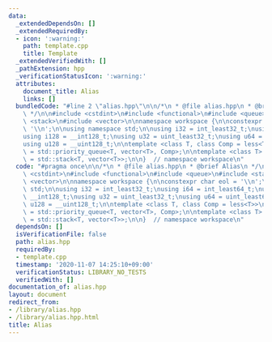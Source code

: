 ```yaml
---
data:
  _extendedDependsOn: []
  _extendedRequiredBy:
  - icon: ':warning:'
    path: template.cpp
    title: Template
  _extendedVerifiedWith: []
  _pathExtension: hpp
  _verificationStatusIcon: ':warning:'
  attributes:
    document_title: Alias
    links: []
  bundledCode: "#line 2 \"alias.hpp\"\n\n/*\n * @file alias.hpp\n * @brief Alias\n\
    \ */\n\n#include <cstdint>\n#include <functional>\n#include <queue>\n#include\
    \ <stack>\n#include <vector>\n\nnamespace workspace {\n\nconstexpr char eol =\
    \ '\\n';\n\nusing namespace std;\n\nusing i32 = int_least32_t;\nusing i64 = int_least64_t;\n\
    using i128 = __int128_t;\nusing u32 = uint_least32_t;\nusing u64 = uint_least64_t;\n\
    using u128 = __uint128_t;\n\ntemplate <class T, class Comp = less<T>>\nusing priority_queue\
    \ = std::priority_queue<T, vector<T>, Comp>;\n\ntemplate <class T> using stack\
    \ = std::stack<T, vector<T>>;\n\n}  // namespace workspace\n"
  code: "#pragma once\n\n/*\n * @file alias.hpp\n * @brief Alias\n */\n\n#include\
    \ <cstdint>\n#include <functional>\n#include <queue>\n#include <stack>\n#include\
    \ <vector>\n\nnamespace workspace {\n\nconstexpr char eol = '\\n';\n\nusing namespace\
    \ std;\n\nusing i32 = int_least32_t;\nusing i64 = int_least64_t;\nusing i128 =\
    \ __int128_t;\nusing u32 = uint_least32_t;\nusing u64 = uint_least64_t;\nusing\
    \ u128 = __uint128_t;\n\ntemplate <class T, class Comp = less<T>>\nusing priority_queue\
    \ = std::priority_queue<T, vector<T>, Comp>;\n\ntemplate <class T> using stack\
    \ = std::stack<T, vector<T>>;\n\n}  // namespace workspace\n"
  dependsOn: []
  isVerificationFile: false
  path: alias.hpp
  requiredBy:
  - template.cpp
  timestamp: '2020-11-07 14:25:10+09:00'
  verificationStatus: LIBRARY_NO_TESTS
  verifiedWith: []
documentation_of: alias.hpp
layout: document
redirect_from:
- /library/alias.hpp
- /library/alias.hpp.html
title: Alias
---
```

